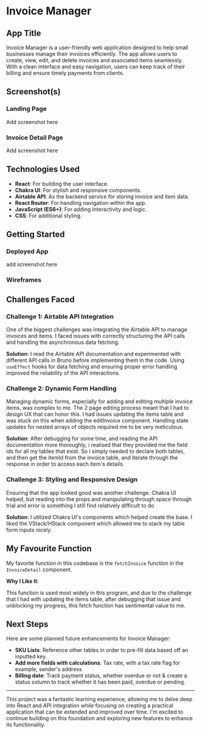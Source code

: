 # Invoice Manager

## App Title

Invoice Manager is a user-friendly web application designed to help small businesses manage their invoices efficiently. The app allows users to create, view, edit, and delete invoices and associated items seamlessly. With a clean interface and easy navigation, users can keep track of their billing and ensure timely payments from clients.

## Screenshot(s)

### Landing Page

Add screenshot here

### Invoice Detail Page

Add screenshot here

## Technologies Used

- **React**: For building the user interface.
- **Chakra UI**: For stylish and responsive components.
- **Airtable API**: As the backend service for storing invoice and item data.
- **React Router**: For handling navigation within the app.
- **JavaScript (ES6+)**: For adding interactivity and logic.
- **CSS**: For additional styling.

## Getting Started

### Deployed App

add screenshot here

### Wireframes

## Challenges Faced

### Challenge 1: Airtable API Integration

One of the biggest challenges was integrating the Airtable API to manage invoices and items. I faced issues with correctly structuring the API calls and handling the asynchronous data fetching.

**Solution**: I read the Airtable API documentation and experimented with different API calls in Bruno before implementing them in the code. Using `useEffect` hooks for data fetching and ensuring proper error handling improved the reliability of the API interactions.

### Challenge 2: Dynamic Form Handling

Managing dynamic forms, especially for adding and editing multiple invoice items, was complex to me. The 2 page editing process meant that I had to design UX that can honor this. I had issues updating the items table and was stuck on this when adding the editInvoice component. Handling state updates for nested arrays of objects required me to be very meticulous.

**Solution**: After debugging for some time, and reading the API documentation more thoroughly, i realised that they provided me the field ids for all my tables that exist. So i simply needed to declare both tables, and then get the itemId from the invoice table, and iterate through the response in order to access each item's details.

### Challenge 3: Styling and Responsive Design

Ensuring that the app looked good was another challenge. Chakra UI helped, but reading into the props and manipulating through space through trial and error is something I still find relatively difficult to do

**Solution**: I utilized Chakra UI's components which helped create the base. I liked the VStack/HStack component which allowed me to stack my table form inputs nicely.

## My Favourite Function

My favorite function in this codebase is the `fetchInvoice` function in the `InvoiceDetail` component.

**Why I Like It**:

This function is used most widely in this program, and due to the challenge that I had with updating the items table, after debugging that issue and unblocking my progress, this fetch function has sentimental value to me.

## Next Steps

Here are some planned future enhancements for Invoice Manager:

- **SKU Lists**: Reference other tables in order to pre-fill data based off an inputted key.
- **Add more fields with calculations**: Tax rate, with a tax rate flag for example, sender's address
- **Billing date**: Track payment status, whether overdue or not & create a status column to track whether it has been paid, overdue or pending.

---

This project was a fantastic learning experience, allowing me to delve deep into React and API integration while focusing on creating a practical application that can be extended and improved over time. I'm excited to continue building on this foundation and exploring new features to enhance its functionality.
